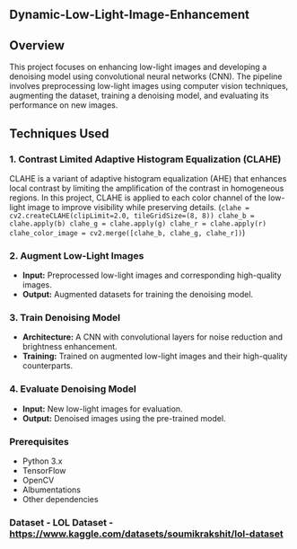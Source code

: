 ## Dynamic-Low-Light-Image-Enhancement
## Overview

This project focuses on enhancing low-light images and developing a denoising model using convolutional neural networks (CNN). The pipeline involves preprocessing low-light images using computer vision techniques, augmenting the dataset, training a denoising model, and evaluating its performance on new images.

## Techniques Used

### 1. Contrast Limited Adaptive Histogram Equalization (CLAHE)
CLAHE is a variant of adaptive histogram equalization (AHE) that enhances local contrast by limiting the amplification of the contrast in homogeneous regions. In this project, CLAHE is applied to each color channel of the low-light image to improve visibility while preserving details.
(```clahe = cv2.createCLAHE(clipLimit=2.0, tileGridSize=(8, 8))
clahe_b = clahe.apply(b)
clahe_g = clahe.apply(g)
clahe_r = clahe.apply(r)
clahe_color_image = cv2.merge([clahe_b, clahe_g, clahe_r])```)


### 2. Augment Low-Light Images
- **Input:** Preprocessed low-light images and corresponding high-quality images.
- **Output:** Augmented datasets for training the denoising model.

### 3. Train Denoising Model
- **Architecture:** A CNN with convolutional layers for noise reduction and brightness enhancement.
- **Training:** Trained on augmented low-light images and their high-quality counterparts.

### 4. Evaluate Denoising Model
- **Input:** New low-light images for evaluation.
- **Output:** Denoised images using the pre-trained model.

### Prerequisites
- Python 3.x
- TensorFlow
- OpenCV
- Albumentations
- Other dependencies

### Dataset - LOL Dataset - https://www.kaggle.com/datasets/soumikrakshit/lol-dataset
